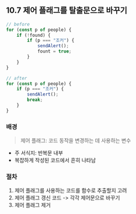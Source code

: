 ## 10.7 제어 플래그를 탈출문으로 바꾸기

```js
// before
for (const p of people) {
    if (!found) {
        if (p === "조커") {
            sendAlert();
            fount = true;
        }
    }
}
```

```js
// after
for (const p of people) {
    if (p === "조커") {
        sendAlert();
        break;
    }
}
```

### 배경
> 제어 플래그: 코드 동작을 변경하는 데 사용하는 변수
- 주 서식지: 반복문 내부
- 복잡하게 작성된 코드에서 흔히 나타남

### 절차
1. 제어 플래그를 사용하는 코드를 함수로 추출할지 고려
2. 제어 플래그 갱신 코드 -> 각각 제어문으로 바꾸기
3. 제어 플래그 제거